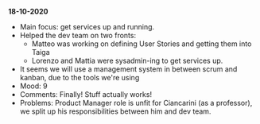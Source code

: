 **18-10-2020**
- Main focus: get services up and running.
- Helped the dev team on two fronts:
    - Matteo was working on defining User Stories and getting them into Taiga
    - Lorenzo and Mattia were sysadmin-ing to get services up. 
- It seems we will use a management system in between scrum and kanban, due to the tools we're using
- Mood: 9
- Comments: Finally! Stuff actually works!
- Problems: Product Manager role is unfit for Ciancarini (as a professor), we split up his responsibilities between him and dev team.